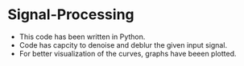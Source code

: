 # Signal-Processing
* This code has been written in Python.
* Code has capcity to denoise and deblur the given input signal.
* For better visualization of the curves, graphs have beeen plotted.
